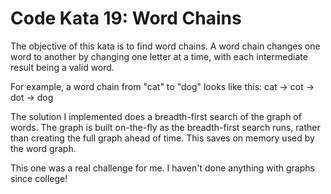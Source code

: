 Code Kata 19: Word Chains
=========================

The objective of this kata is to find word chains. A word chain
changes one word to another by changing one letter at a time, with
each intermediate result being a valid word.

For example, a word chain from "cat" to "dog" looks like this:
cat -> cot -> dot -> dog

The solution I implemented does a breadth-first search of the graph
of words. The graph is built on-the-fly as the breadth-first search
runs, rather than creating the full graph ahead of time. This saves
on memory used by the word graph.

This one was a real challenge for me. I haven't done anything with
graphs since college!
